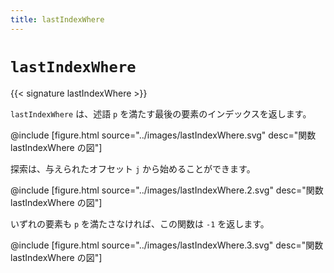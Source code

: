 ```yaml
---
title: lastIndexWhere
---
```


# `lastIndexWhere`

{{< signature lastIndexWhere >}}

`lastIndexWhere` は、述語 `p` を満たす最後の要素のインデックスを返します。

@include [figure.html source="../images/lastIndexWhere.svg" desc="関数 lastIndexWhere の図"]

探索は、与えられたオフセット `j` から始めることができます。

@include [figure.html source="../images/lastIndexWhere.2.svg" desc="関数 lastIndexWhere の図"]

いずれの要素も `p` を満たさなければ、この関数は `-1` を返します。

@include [figure.html source="../images/lastIndexWhere.3.svg" desc="関数 lastIndexWhere の図"]
